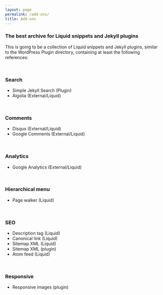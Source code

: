 ```yaml
---
layout: page
permalink: /add-ons/
title: Add-ons
---
```

### The best archive for Liquid snippets and Jekyll plugins

This is going to be a collection of Liquid snippets and Jekyll plugins, similar to the WordPress Plugin directory, containing at least the following references:

<br />

### Search
- Simple Jekyll Search (Plugin)
- Algolia (External/Liquid)

<br />

### Comments
- Disqus (External/Liquid)
- Google Comments (External/Liquid)

<br />

### Analytics
- Google Analytics (External/Liquid)

<br />

### Hierarchical menu
- Page walker (Liquid)

<br />

### SEO
- Description tag (Liquid)
- Canonical link (Liquid)
- Sitemap XML (Liquid)
- Sitemap XML (plugin)
- Atom feed (Liquid)

<br />

### Responsive
 
- Responsive images (plugin)